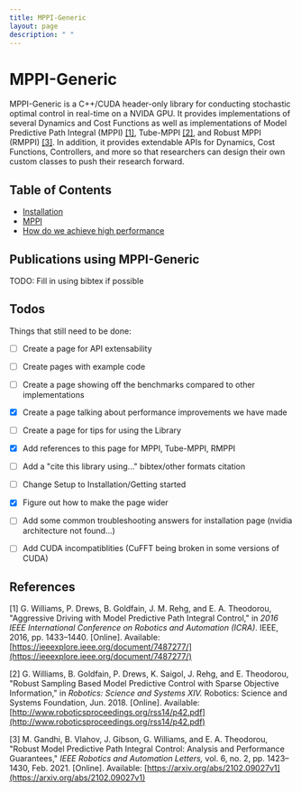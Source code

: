 ```yaml
---
title: MPPI-Generic
layout: page
description: " "
---
```

# MPPI-Generic

MPPI-Generic is a C++/CUDA header-only library for conducting stochastic optimal control in real-time on a NVIDA GPU.
It provides implementations of several Dynamics and Cost Functions as well as implementations of Model Predictive Path Integral (MPPI) [[1]](#1),
Tube-MPPI [[2]](@2), and Robust MPPI (RMPPI) [[3]](#3).
In addition, it provides extendable APIs for Dynamics, Cost Functions, Controllers, and more so that researchers can design their own custom classes to push their research forward.

## Table of Contents

* [Installation](docs/setup.md)
* [MPPI](docs/mppi.md)
* [How do we achieve high performance](docs/performance.md)


## Publications using MPPI-Generic
TODO: Fill in using bibtex if possible

## Todos
Things that still need to be done:
- [ ] Create a page for API extensability
- [ ] Create pages with example code
- [ ] Create a page showing off the benchmarks compared to other implementations
- [x] Create a page talking about performance improvements we have made
- [ ] Create a page for tips for using the Library
- [x] Add references to this page for MPPI, Tube-MPPI, RMPPI
- [ ] Add a "cite this library using..." bibtex/other formats citation
- [ ] Change Setup to Installation/Getting started
- [x]  Figure out how to make the page wider
- [ ] Add some common troubleshooting answers for installation page (nvidia architecture not found...)
- [ ] Add CUDA incompatiblities (CuFFT being broken in some versions of CUDA)


## References
<a id="1">[1]</a>
G. Williams, P. Drews, B. Goldfain, J. M. Rehg, and E. A. Theodorou,
"Aggressive Driving with Model Predictive Path Integral Control," in _2016 IEEE
International Conference on Robotics and Automation (ICRA)_. IEEE, 2016, pp. 1433–1440. [Online].
Available: [https://ieeexplore.ieee.org/document/7487277/](https://ieeexplore.ieee.org/document/7487277/)

<a id="2">[2]</a>
G. Williams, B. Goldfain, P. Drews, K. Saigol, J. Rehg,
and E. Theodorou, "Robust Sampling Based Model
Predictive Control with Sparse Objective Information," in
_Robotics: Science and Systems XIV._ Robotics: Science
and Systems Foundation, Jun. 2018. [Online]. Available:
[http://www.roboticsproceedings.org/rss14/p42.pdf](http://www.roboticsproceedings.org/rss14/p42.pdf)

<a id="3">[3]</a>
M. Gandhi, B. Vlahov, J. Gibson, G. Williams,
and E. A. Theodorou, "Robust Model Predictive Path
Integral Control: Analysis and Performance Guarantees,"
_IEEE Robotics and Automation Letters,_ vol. 6, no. 2,
pp. 1423–1430, Feb. 2021. [Online]. Available:
[https://arxiv.org/abs/2102.09027v1](https://arxiv.org/abs/2102.09027v1)
